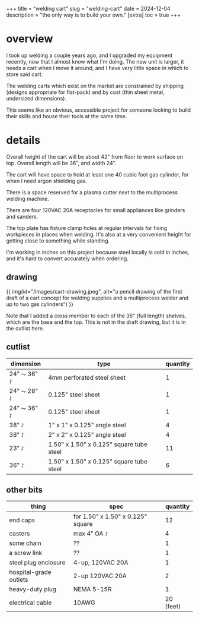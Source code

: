 +++
title = "welding cart"
slug = "welding-cart"
date = 2024-12-04
description = "the only way is to build your own."
[extra]
  toc = true
+++

# overview
I took up welding a couple years ago, and I upgraded my equipment recently, now that I almost know what I'm doing. The new unit is larger, it needs a cart when I move it around, and I have very little space in which to store said cart.

The welding carts which exist on the market are constrained by shipping (designs appropriate for flat-pack) and by cost (thin sheet metal, undersized dimensions).

This seems like an obvious, accessible project for someone looking to build their skills and house their tools at the same time.

# details
Overall height of the cart will be about 42" from floor to work surface on top. Overall length will be 36", and width 24".

The cart will have space to hold at least one 40 cubic foot gas cylinder, for when I need argon shielding gas.

There is a space reserved for a plasma cutter next to the multiprocess welding machine.

There are four 120VAC 20A receptacles for small appliances like grinders and sanders.

The top plate has fixture clamp holes at regular intervals for fixing workpieces in places when welding. It's also at a very convenient height for getting close to something while standing.

I'm working in inches on this project because steel locally is sold in inches, and it's hard to convert accurately when ordering.

## drawing
{{ img(id="/images/cart-drawing.jpeg", alt="a pencil drawing of the first draft of a cart concept for welding supplies and a multiprocess welder and up to two gas cylinders") }}

Note that I added a cross member to each of the 36" (full length) shelves, which are the base and the top. This is not in the draft drawing, but it is in the cutlist here.

## cutlist
<table><thead>
  <tr>
    <th>dimension</th>
    <th>type</th>
    <th>quantity</th>
  </tr></thead>
<tbody>
  <tr>
    <td>24" ⥊ 36" ⥌</td>
    <td>4mm perforated steel sheet</td>
    <td>1</td>
  </tr>
  <tr>
    <td>24" ⥊ 28" ⥌</td>
    <td>0.125" steel sheet</td>
    <td>1</td>
  </tr>
  <tr>
    <td>24" ⥊ 36" ⥌</td>
    <td>0.125" steel sheet</td>
    <td>1</td>
  </tr>
  <tr>
    <td>38" ⥌</td>
    <td>1" x 1" x 0.125" angle steel</td>
    <td>4</td>
  </tr>
  <tr>
    <td>38" ⥌</td>
    <td>2" x 2" x 0.125" angle steel</td>
    <td>4</td>
  </tr>
  <tr>
    <td>23" ⥌</td>
    <td>1.50" x 1.50" x 0.125" square tube steel</td>
    <td>11</td>
  </tr>
  <tr>
    <td>36" ⥌</td>
    <td>1.50" x 1.50" x 0.125" square tube steel</td>
    <td>6</td>
  </tr>
</tbody></table>

## other bits
<table><thead>
  <tr>
    <th>thing</th>
    <th>spec</th>
    <th>quantity</th>
  </tr></thead>
<tbody>
  <tr>
    <td>end caps</td>
    <td>for 1.50" x 1.50" x 0.125" square</td>
    <td>12</td>
  </tr>
  <tr>
    <td>casters</td>
    <td>max 4" OA ⥌</td>
    <td>4</td>
  </tr>
  <tr>
    <td>some chain</td>
    <td>??</td>
    <td>1</td>
  </tr>
  <tr>
    <td>a screw link</td>
    <td>??</td>
    <td>1</td>
  </tr>
  <tr>
    <td>steel plug enclosure</td>
    <td>4-up, 120VAC 20A</td>
    <td>1</td>
  </tr>
  <tr>
    <td>hospital-grade outlets</td>
    <td>2-up 120VAC 20A</td>
    <td>2</td>
  </tr>
  <tr>
    <td>heavy-duty plug</td>
    <td>NEMA 5-15R</td>
    <td>1</td>
  </tr>
  <tr>
    <td>electrical cable</td>
    <td>10AWG</td>
    <td>20 (feet)</td>
  </tr>
</tbody></table>
